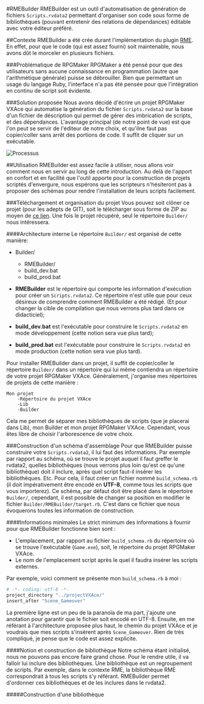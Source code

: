 #RMEBuilder
RMEBuilder est un outil d'automatisation de génération de fichiers `Scripts.rvdata2` permettant d'organiser son code sous forme de bibliothèques (pouvant entretenir des relations de dépendances) éditable avec votre éditeur préféré.

##Contexte
RMEBuilder a été crée durant l'implémentation du plugin [RME](https://www.github.com/funkywork/RME). En effet, pour que le code (qui est assez fourni) soit maintenable, nous avons dût le morceler en plusieurs fichiers.

###Problématique de RPGMaker
RPGMaker a été pensé pour que des utilisateurs sans aucune connaissance en programmation (autre que l'arithmétique générale) puisse se débrouiller. Bien que permettant un usage du langage Ruby, l'interface n'a pas été pensée pour que l'intégration en continu de script soit évidente.

###Solution proposée
Nous avons décidé d'écrire un projet RPGMaker VXAce qui automatise la génération du fichier `Scripts.rvdata2` sur la base d'un fichier de déscription qui permet de gérer des imbrication de scripts, et des dépendances. L'avantage principal (de notre point de vue) est que l'on peut se servir de l'éditeur de notre choix, et qu'ilne faut pas copier/coller sans arrêt des portions de code. Il suffit de cliquer sur un exécutable.

![Processus](http://funkywork.github.io/RMEBuilder/images/process.png)

##Utilisation
RMEBuilder est assez facile à utiliser, nous allons voir comment nous en servir au long de cette introduction. Au delà de l'apport en confort et en facilité que l'outil apporte pour la construction de projets scriptés d'envergure, nous espérons que les scripteurs n'hésiteront pas à proposer des schémas pour rendre l'installation de leurs scripts facilement.

###Téléchargement et organisation du projet
Vous pouvez soit clôner ce projet (pour les adepts de GIT), soit le télécharger sous forme de ZIP au moyen de [ce lien](https://github.com/funkywork/RMEBuilder/archive/master.zip). Une fois le projet récupéré, seul le répertoire `Builder/` nous intéressera.

####Architecture interne
Le répertoire `Builder/` est organisé de cette manière:

*    Builder/
     *   RMEBuilder/
	 *   build_dev.bat
	 *   build_prod.bat

*   __RMEBuilder__ est le répertoire qui comporte les information d'exécution pour créer un `Scripts.rvdata2`. Ce répertoire n'est utile que pour ceux désireux de comprendre comment RMEBuilder a été rédigé. (Et pour changer la cible de compilation que nous verrons plus tard dans ce didacticiel);
*   __build_dev.bat__ est l'exécutable pour construire le `Scripts.rvdata2` en mode développement (cette notion sera vue plus tard);
*   __build_prod.bat__ est l'exécutable pour construire le `Scripts.rvdata2` en mode production (cette notion sera vue plus tard).

Pour installer RMEBuilder dans un projet, il suffit de copier/coller le répertoire `Builder/` dans un répertoire qui lui même contiendra un répertoire de votre projet RPGMaker VXAce.
Généralement, j'organise mes répertoires de projets de cette manière :
```
Mon projet
	-Répertoire du projet VXAce
	-Lib
	-Builder
```
Cela me permet de séparer mes bibliothèques de scripts (que je placerai dans Lib), mon Builder et mon projet RPGMaker VXAce. Cependant, vous êtes libre de choisir l'arborescence de votre choix.

###Construction d'un schéma d'assemblage
Pour que RMEBuilder puisse construire votre `Scripts.rvdata2`, il lui faut des informations. Par exemple par rapport au schéma, où se trouve le projet auquel il faut greffer le rvdata2, quelles bibliothèques (nous verrons plus loin qu'est ce qu'une bibliothèque) doit il inclure, après quel script faut-il insérer les bibliothèques. Etc. Pour cela, il faut créer un fichier nommé `build_schema.rb` (il doit impérativement être encodé en __UTF-8__, comme tous les scripts que vous importerez). Ce schéma, par défaut doit être placé dans le répertoire `Builder/`, cependant, il est possible de changer sa position en modifier le fichier `Builder/RMEBuilder/target.rb`. C'est dans ce fichier que nous évoquerons toutes les information de construction.

####Informations minimales
Le strict minimum des informations à fournir pour que RMEBuilder fonctionne bien sont :
*   L'emplacement, par rapport au fichier `build_schema.rb` du répertoire où se trouve l'exécutable (`Game.exe`), soit, le répertoire du projet RPGMaker VXAce.
*   Le nom de l'emplacement script après le quel il faudra insérer les scripts externes.

Par exemple, voici comment se présente mon `build_schema.rb` à moi :
```ruby
# -*- coding: utf-8 -*-
project_directory "../projectVXAce/"
insert_after "Scene_Gameover"
```
La première ligne est un peu de la paranoïa de ma part, j'ajoute une anotation pour garantir que le fichier soit encodé en UTF-8. Ensuite, en me référant à l'architecture proposée plus haut, le chemin du projet VXAce et je voudrais que mes scripts s'insèrent après `Scene_Gameover`.
Rien de très compliqué, je pense que le code est assez explicite.

####Notion et construction de bibliothèque
Notre schéma étant initialisé, nous ne pouvons pas encore faire grand chose. Pour le rendre utile, il va falloir lui inclure des bibliothèques. Une bibliothèque est un regroupement de scripts. Par exemple, dans le contexte RME, la bibliothèque RME correspondrait à tous les scripts s'y référant.
RMEBuilder permet d'ordonner ces bibliothèques et de les inclures dans le rvdata2.

#####Construction d'une bibliothèque

